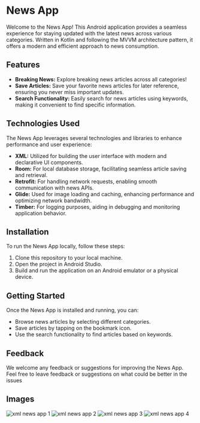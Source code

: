 # News App

Welcome to the News App! This Android application provides a seamless experience for staying updated with the latest news across various categories. Written in Kotlin and following the MVVM architecture pattern, it offers a modern and efficient approach to news consumption.

## Features

- **Breaking News:** Explore breaking news articles across all categories!
- **Save Articles:** Save your favorite news articles for later reference, ensuring you never miss important updates.
- **Search Functionality:** Easily search for news articles using keywords, making it convenient to find specific information.
  
## Technologies Used

The News App leverages several technologies and libraries to enhance performance and user experience:

- **XML:** Utilized for building the user interface with modern and declarative UI components.
- **Room:** For local database storage, facilitating seamless article saving and retrieval.
- **Retrofit:** For handling network requests, enabling smooth communication with news APIs.
- **Glide:** Used for image loading and caching, enhancing performance and optimizing network bandwidth.
- **Timber:** For logging purposes, aiding in debugging and monitoring application behavior.

## Installation

To run the News App locally, follow these steps:

1. Clone this repository to your local machine.
2. Open the project in Android Studio.
3. Build and run the application on an Android emulator or a physical device.

## Getting Started

Once the News App is installed and running, you can:

- Browse news articles by selecting different categories.
- Save articles by tapping on the bookmark icon.
- Use the search functionality to find articles based on keywords.

## Feedback

We welcome any feedback or suggestions for improving the News App. Feel free to leave feedback or suggestions on what could be better in the issues

## Images

![xml news app 1](https://github.com/willkopec/Android-News-Application/assets/85149000/3c2cad49-4175-4ff1-b236-7b33e8a6a195)
![xml news app 2](https://github.com/willkopec/Android-News-Application/assets/85149000/d9c4c802-308b-485e-8e1b-d45f7146f92a)
![xml news app 3](https://github.com/willkopec/Android-News-Application/assets/85149000/c038d715-11c0-4ee5-be8a-e3423f69e36b)
![xml news app 4](https://github.com/willkopec/Android-News-Application/assets/85149000/08248fc9-7ce7-4316-9709-b10d6109ff2a)

